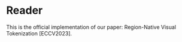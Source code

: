 # Reader
This is the official implementation of our paper: Region-Native Visual Tokenization [ECCV2023].
